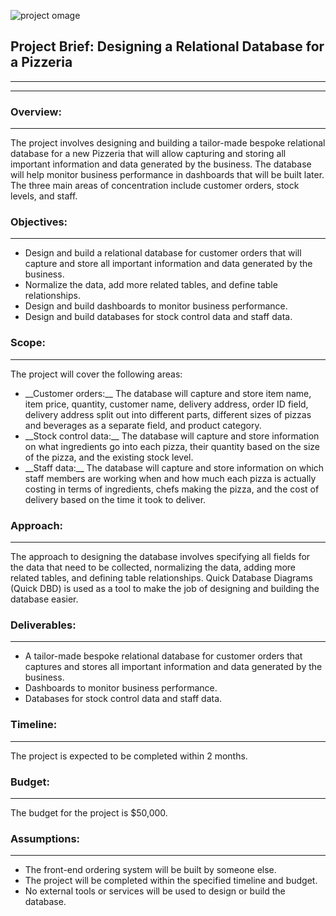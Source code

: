 ![project omage](/images/SQL_portfolio_project.png)







## Project Brief: Designing a Relational Database for a Pizzeria
---
---

### Overview:
---
The project involves designing and building a tailor-made bespoke relational database for a new Pizzeria that will allow capturing and storing all important information and data generated by the business. The database will help monitor business performance in dashboards that will be built later. The three main areas of concentration include customer orders, stock levels, and staff.

### Objectives:
---
<ul>
    <li> Design and build a relational database for customer orders that will capture and store all important information and data generated by the business.</li>
    <li> Normalize the data, add more related tables, and define table relationships.</li>
    <li> Design and build dashboards to monitor business performance.</li>
    <li> Design and build databases for stock control data and staff data.</li>
</ul>

### Scope:
---
The project will cover the following areas:
<ul>
    <li>__Customer orders:__ The database will capture and store item name, item price, quantity, customer name, delivery address, order ID field, delivery address split out into different parts, different sizes of pizzas and beverages as a separate field, and product category.</li>
    <li> __Stock control data:__ The database will capture and store information on what ingredients go into each pizza, their quantity based on the size of the pizza, and the existing stock level.</li>
    <li> __Staff data:__ The database will capture and store information on which staff members are working when and how much each pizza is actually costing in terms of ingredients, chefs making the pizza, and the cost of delivery based on the time it took to deliver.</li>
    </ul>
   
   
### Approach:
---
The approach to designing the database involves specifying all fields for the data that need to be collected, normalizing the data, adding more related tables, and defining table relationships. Quick Database Diagrams (Quick DBD) is used as a tool to make the job of designing and building the database easier.


### Deliverables:
---
<ul>
    <li> A tailor-made bespoke relational database for customer orders that captures and stores all important information and data generated by the business.</li>
    <li> Dashboards to monitor business performance.</li>
    <li>Databases for stock control data and staff data.</li>
</ul>

### Timeline:
---
The project is expected to be completed within 2 months.


### Budget:
---
The budget for the project is $50,000.


### Assumptions:
---
<ul>
    <li> The front-end ordering system will be built by someone else.</li>
    <li> The project will be completed within the specified timeline and budget.</li>
    <li> No external tools or services will be used to design or build the database.</li>
</ul>